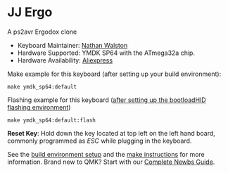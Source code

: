 # JJ Ergo

A ps2avr Ergodox clone

-   Keyboard Maintainer: [Nathan Walston](https://github.com/walston)
-   Hardware Supported: YMDK SP64 with the ATmega32a chip.
-   Hardware Availability: [Aliexpress](https://www.aliexpress.com/item/4000074426801.html?spm=a2g0o.productlist.0.0.13a043a4NuWRUc&algo_pvid=d2e1c7f2-710a-47be-98be-c2ee4c35e205&algo_expid=d2e1c7f2-710a-47be-98be-c2ee4c35e205-1&btsid=7eeb6dd6-e91f-4ecc-b94c-0ce4b1d089e0&ws_ab_test=searchweb0_0,searchweb201602_9,searchweb201603_53)

Make example for this keyboard (after setting up your build environment):

    make ymdk_sp64:default

Flashing example for this keyboard ([after setting up the bootloadHID flashing environment](https://docs.qmk.fm/#/flashing_bootloadhid))

    make ymdk_sp64:default:flash

**Reset Key**: Hold down the key located at top left on the left hand board, commonly programmed as _ESC_ while plugging in the keyboard.

See the [build environment setup](https://docs.qmk.fm/#/getting_started_build_tools) and the [make instructions](https://docs.qmk.fm/#/getting_started_make_guide) for more information. Brand new to QMK? Start with our [Complete Newbs Guide](https://docs.qmk.fm/#/newbs).
